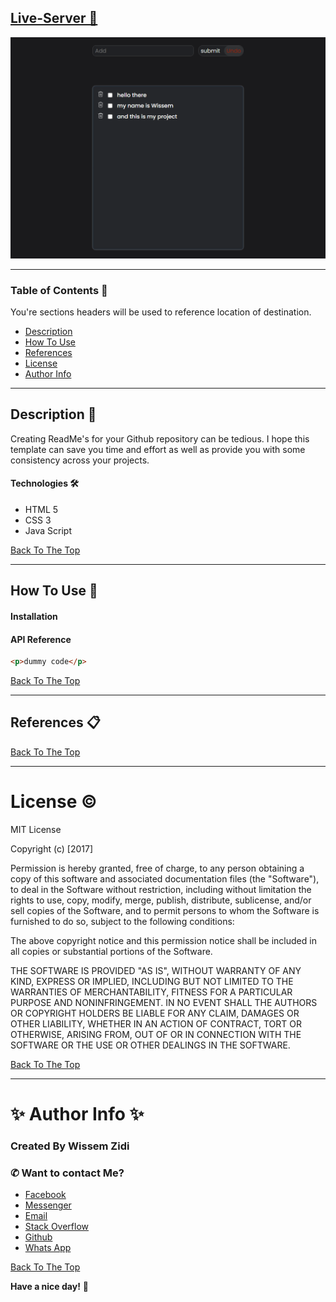 ## [Live-Server 👀](https://todo-wissem.netlify.app)

<img src="./preview.png" alt="">

---

### Table of Contents 👋

You're sections headers will be used to reference location of destination.

- [Description](#description)
- [How To Use](#how-to-use)
- [References](#references)
- [License](#license)
- [Author Info](#author-info)

---

## Description 📄

Creating ReadMe's for your Github repository can be tedious. I hope this template can save you time and effort as well as provide you with some consistency across your projects.

#### Technologies 🛠️

- HTML 5
- CSS 3
- Java Script

[Back To The Top](#)

---

## How To Use 📙

#### Installation

#### API Reference

```html
<p>dummy code</p>
```

[Back To The Top](#)

---

## References 📋
 
[Back To The Top](#)

---

# License ©️

MIT License

Copyright (c) [2017]

Permission is hereby granted, free of charge, to any person obtaining a copy
of this software and associated documentation files (the "Software"), to deal
in the Software without restriction, including without limitation the rights
to use, copy, modify, merge, publish, distribute, sublicense, and/or sell
copies of the Software, and to permit persons to whom the Software is
furnished to do so, subject to the following conditions:

The above copyright notice and this permission notice shall be included in all
copies or substantial portions of the Software.

THE SOFTWARE IS PROVIDED "AS IS", WITHOUT WARRANTY OF ANY KIND, EXPRESS OR
IMPLIED, INCLUDING BUT NOT LIMITED TO THE WARRANTIES OF MERCHANTABILITY,
FITNESS FOR A PARTICULAR PURPOSE AND NONINFRINGEMENT. IN NO EVENT SHALL THE
AUTHORS OR COPYRIGHT HOLDERS BE LIABLE FOR ANY CLAIM, DAMAGES OR OTHER
LIABILITY, WHETHER IN AN ACTION OF CONTRACT, TORT OR OTHERWISE, ARISING FROM,
OUT OF OR IN CONNECTION WITH THE SOFTWARE OR THE USE OR OTHER DEALINGS IN THE
SOFTWARE.

[Back To The Top](#)

---

# ✨ Author Info ✨

### Created By Wissem Zidi <img src="https://github.com/Wissem-Zidi/styled-card/blob/main/page%20logo.jpg" alt="" height="30">

### ✆ Want to contact Me?

- [Facebook](https://www.facebook.com/wissem.zidi.ofc/)
- [Messenger](https://msng.link/o/?wissem.zidi.ofc=fm)
- [Email](https://mail.google.com/mail/u/0/?fs=1&tf=cm&source=mailto&to=wissem.zidi.ofc@gmail.com)
- [Stack Overflow](https://stackoverflow.com/users/19135958/wissem)
- [Github](https://github.com/Wissem-Zidi/)
- [Whats App](https://wa.me/25561960?text=)

[Back To The Top](#)

**Have a nice day!** 🚀
